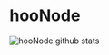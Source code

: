 # hooNode
![hooNode github stats](https://github-readme-stats.vercel.app/api?username=hooNode&show_icons=true)
